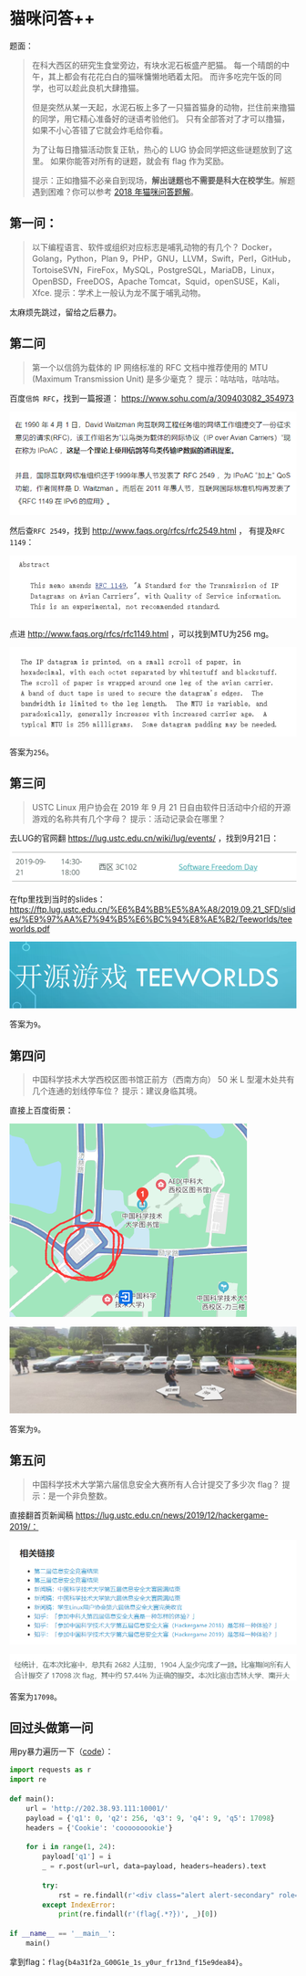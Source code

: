 # 猫咪问答++

题面：

> 在科大西区的研究生食堂旁边，有块水泥石板盛产肥猫。 每一个晴朗的中午，其上都会有花花白白的猫咪慵懒地晒着太阳。 而许多吃完午饭的同学，也可以趁此良机大肆撸猫。
>
> 但是突然从某一天起，水泥石板上多了一只猫首猫身的动物，拦住前来撸猫的同学，用它精心准备好的谜语考验他们。 只有全部答对了才可以撸猫，如果不小心答错了它就会炸毛给你看。
>
> 为了让每日撸猫活动恢复正轨，热心的 LUG 协会同学把这些谜题放到了这里。 如果你能答对所有的谜题，就会有 flag 作为奖励。
>
> 提示：正如撸猫不必亲自到现场，**解出谜题也不需要是科大在校学生**。解题遇到困难？你可以参考 [2018 年猫咪问答题解](https://github.com/ustclug/hackergame2018-writeups/blob/master/official/ustcquiz/README.md)。



## 第一问：

> 以下编程语言、软件或组织对应标志是哺乳动物的有几个？
> Docker，Golang，Python，Plan 9，PHP，GNU，LLVM，Swift，Perl，GitHub，TortoiseSVN，FireFox，MySQL，PostgreSQL，MariaDB，Linux，OpenBSD，FreeDOS，Apache Tomcat，Squid，openSUSE，Kali，Xfce.
> 提示：学术上一般认为龙不属于哺乳动物。

太麻烦先跳过，留给之后暴力。



## 第二问

> 第一个以信鸽为载体的 IP 网络标准的 RFC 文档中推荐使用的 MTU (Maximum Transmission Unit) 是多少毫克？
> 提示：咕咕咕，咕咕咕。

百度`信鸽 RFC`，找到一篇报道： https://www.sohu.com/a/309403082_354973

![1](img/1.png)

然后查`RFC 2549`，找到 http://www.faqs.org/rfcs/rfc2549.html ， 有提及`RFC 1149`：

![2](img/2.png)

点进 http://www.faqs.org/rfcs/rfc1149.html ，可以找到MTU为256 mg。

![3](img/3.png)

答案为`256`。



## 第三问

> USTC Linux 用户协会在 2019 年 9 月 21 日自由软件日活动中介绍的开源游戏的名称共有几个字母？
> 提示：活动记录会在哪里？

去LUG的官网翻 https://lug.ustc.edu.cn/wiki/lug/events/ ，找到9月21日：



![4](img/4.png)

在ftp里找到当时的slides： https://ftp.lug.ustc.edu.cn/%E6%B4%BB%E5%8A%A8/2019.09.21_SFD/slides/%E9%97%AA%E7%94%B5%E6%BC%94%E8%AE%B2/Teeworlds/teeworlds.pdf

![5](img/5.png)

答案为`9`。



## 第四问

> 中国科学技术大学西校区图书馆正前方（西南方向） 50 米 L 型灌木处共有几个连通的划线停车位？
> 提示：建议身临其境。

直接上百度街景：

![6](img/6.png)

![7](img/7.png)

答案为`9`。



## 第五问

> 中国科学技术大学第六届信息安全大赛所有人合计提交了多少次 flag？
> 提示：是一个非负整数。

直接翻首页新闻稿 https://lug.ustc.edu.cn/news/2019/12/hackergame-2019/：

![8](img/8.png)

![9](img/9.png)

答案为`17098`。



## 回过头做第一问

用py暴力遍历一下（[code](cat.py)）：

```python
import requests as r
import re

def main():
    url = 'http://202.38.93.111:10001/'
    payload = {'q1': 0, 'q2': 256, 'q3': 9, 'q4': 9, 'q5': 17098}
    headers = {'Cookie': 'cooooooookie'}
    
    for i in range(1, 24):
        payload['q1'] = i
        _ = r.post(url=url, data=payload, headers=headers).text
        
        try:
            rst = re.findall(r'<div class="alert alert-secondary" role="alert">((?:.|\n)*?)</div>', _)[0]
        except IndexError:
            print(re.findall(r'(flag{.*?})', _)[0])

if __name__ == '__main__':
    main()

```

拿到flag：`flag{b4a31f2a_G00G1e_1s_y0ur_fr13nd_f15e9dea84}`。